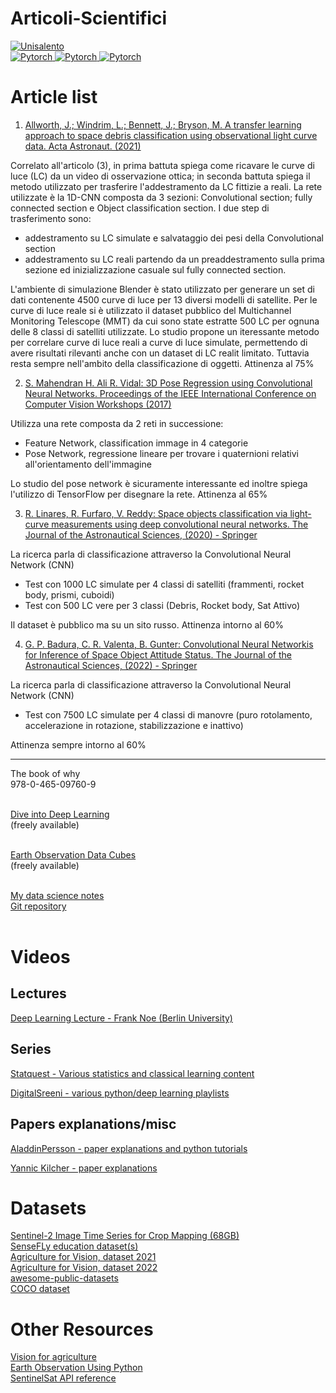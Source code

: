 Articoli-Scientifici
=====================



<p align="left">
    <a href="https://circleci.com/gh/huggingface/transformers">
        <img alt="Unisalento" src="https://upload.wikimedia.org/wikipedia/it/8/87/Universit%C3%A0_del_Salento_logo.png">
    </a>
    </br>
    <a href="https://circleci.com/gh/huggingface/transformers">
       <img alt="Pytorch" src="https://img.shields.io/badge/Books-red.svg">
    </a>
   <a href="https://circleci.com/gh/huggingface/transformers">
       <img alt="Pytorch" src="https://img.shields.io/badge/Youtube-playlists-green.svg">
    </a>    
     <a href="https://github.com/ardalcar">
       <img alt="Pytorch" src="https://img.shields.io/github/gist/stars/2a09bc1qk55vk7wjgzg3pmxlh59rv5dlgewd9jem5nrt4w?style=social">
    </a>    
</p>

# Article list

1. [Allworth, J.; Windrim, L.; Bennett, J.; Bryson, M. A transfer learning approach to space debris classification using observational light curve data. Acta Astronaut. (2021)](https://www.sciencedirect.com/science/article/pii/S0094576521000588)

Correlato all'articolo (3), in prima battuta spiega come ricavare le curve di luce (LC) da un video di osservazione ottica; in seconda battuta spiega il metodo utilizzato per trasferire l'addestramento da LC fittizie a reali. La rete utilizzate è la 1D-CNN composta da 3 sezioni: Convolutional section; fully connected section e Object classification section.
I due step di trasferimento sono:
* addestramento su LC simulate e salvataggio dei pesi della Convolutional section
* addestramento su LC reali partendo da un preaddestramento sulla prima sezione ed inizializzazione casuale sul fully connected section.

L'ambiente di simulazione Blender è stato utilizzato per generare un set di dati contenente 4500 curve di luce per 13 diversi modelli di satellite.
Per le curve di luce reale si è utilizzato il dataset pubblico del Multichannel Monitoring Telescope (MMT)  da cui sono state estratte 500 LC per ognuna delle 8 classi di satelliti utilizzate.
Lo studio propone un iteressante metodo per correlare curve di luce reali a curve di luce simulate, permettendo di avere risultati rilevanti anche con un dataset di LC realit limitato. Tuttavia resta sempre nell'ambito della classificazione di oggetti.
Attinenza al 75%

2. [S. Mahendran H. Ali R. Vidal: 3D Pose Regression using Convolutional Neural Networks. Proceedings of the IEEE International Conference on Computer Vision Workshops (2017)](https://arxiv.org/abs/1708.05628)

Utilizza una rete composta da 2 reti in successione:
* Feature Network, classification immage in 4 categorie
* Pose Network, regressione lineare per trovare i quaternioni relativi all'orientamento dell'immagine

Lo studio del pose network è sicuramente interessante ed inoltre spiega l'utilizzo di TensorFlow per disegnare la rete. 
Attinenza al 65%

3. [R. Linares, R. Furfaro, V. Reddy: Space objects classification via light-curve measurements using deep convolutional neural networks. The Journal of the Astronautical Sciences, (2020) - Springer](https://doi.org/10.1007/s40295-019-00208-w) 

La ricerca parla di classificazione attraverso la Convolutional Neural Network (CNN)
* Test con 1000 LC simulate per 4 classi di satelliti (frammenti, rocket body, prismi, cuboidi)
* Test con 500 LC vere per 3 classi (Debris, Rocket body, Sat Attivo)

Il dataset è pubblico ma su un sito russo.
Attinenza intorno al 60% 

4. [G. P. Badura, C. R. Valenta, B. Gunter: Convolutional Neural Networkis for Inference of Space Object Attitude Status. The Journal of the Astronautical Sciences, (2022) - Springer](https://doi.org/10.1007/s40295-022-00309-z) 

La ricerca parla di classificazione attraverso la Convolutional Neural Network (CNN)
* Test con 7500 LC simulate per 4 classi di manovre (puro rotolamento, accelerazione in rotazione, stabilizzazione e inattivo)

Attinenza sempre intorno al 60%


---

The book of why <br>
978-0-465-09760-9<br><br>  


[Dive into Deep Learning](https://d2l.ai/)  <br>
(freely available)<br><br>

[Earth Observation Data Cubes](https://www.opendatacube.org/_files/ugd/f9d4ea_9357a7188c64483fbbce9378a23aa1e9.pdf)<br>
(freely available)<br><br>

[My data science notes](https://www.overleaf.com/read/pkqvmdkywmhn)<br>
[Git repository](https://github.com/Lorenzo-Epifani/DataScienceNotes)<br><br>


# Videos
## Lectures

[Deep Learning Lecture - Frank Noe (Berlin University)](https://www.youtube.com/playlist?list=PLqPI2gxxYgMKN5AVcTajQ79BTV4BiFN_0)<br>

## Series
[Statquest - Various statistics and classical learning content](https://www.youtube.com/c/joshstarmer/playlists)

[DigitalSreeni - various python/deep learning playlists](https://www.youtube.com/c/DigitalSreeni/playlists)<br>

## Papers explanations/misc

[AladdinPersson - paper explanations and python tutorials](https://www.youtube.com/c/AladdinPersson/playlists)<br>

[Yannic Kilcher - paper explanations](https://www.youtube.com/c/YannicKilcher/playlists)<br>


# Datasets
[Sentinel-2 Image Time Series for Crop Mapping (68GB)](https://www.kaggle.com/datasets/ignazio/sentinel2-crop-mapping) <br>
[SenseFLy education dataset(s)](https://www.sensefly.com/education/datasets/) <br>
[Agriculture for Vision, dataset 2021](https://www.agriculture-vision.com/agriculture-vision-2021/dataset-2021)<br>
[Agriculture for Vision, dataset 2022](https://www.agriculture-vision.com/agriculture-vision-2022/prize-challenge-2022/agriculture-vision-challenge-2022)<br>
[awesome-public-datasets](https://github.com/awesomedata/awesome-public-datasets)<br>
[COCO dataset](https://cocodataset.org/#home)<br>

# Other Resources

[Vision for agriculture](https://www.agriculture-vision.com/)<br>
[Earth Observation Using Python](https://github.com/resmaili/Earth-Obs-Py)<br>
[SentinelSat API reference](https://sentinelsat.readthedocs.io/en/stable/api_reference.html)

 
